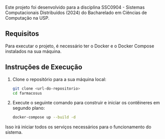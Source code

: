 Este projeto foi desenvolvido para a disciplina SSC0904 - Sistemas Computacionais Distribuídos (2024) do Bacharelado em Ciências de Computação na USP.

## Requisitos

Para executar o projeto, é necessário ter o Docker e o Docker Compose instalados na sua máquina. 

## Instruções de Execução

1. Clone o repositório para a sua máquina local:
    ```sh
    git clone <url-do-repositorio>
    cd farmacosus
    ```

2. Execute o seguinte comando para construir e iniciar os contêineres em segundo plano:
    ```sh
    docker-compose up --build -d
    ```

Isso irá iniciar todos os serviços necessários para o funcionamento do sistema.
